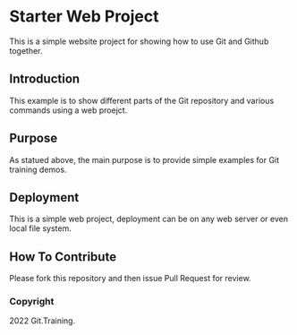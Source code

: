 # Starter Web Project

This is a simple website project for showing how to use Git and Github together.

## Introduction

This example is to show different parts of the Git repository and various commands using a web proejct.

## Purpose

As statued above, the main purpose is to provide simple examples for Git training demos.

## Deployment

This is a simple web project, deployment can be on any web server or even local file system.

## How To Contribute

Please fork this repository and then issue Pull Request for review.

### Copyright

2022 Git.Training.